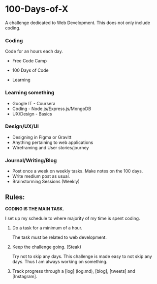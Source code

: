 # 100-Days-of-X
A challenge dedicated to Web Development. This does not only include coding.

### Coding
Code for an hours each day.
* Free Code Camp

* 100 Days of Code

* Learning

		
### Learning something 

* Google IT - Coursera
* Coding - Node.js/Express.js/MongoDB
* UX/Design - Basics
		
### Design/UX/UI

* Designing in Figma or Gravitt
* Anything pertaining to web applications
* Wireframing and User stories/journey 
		
### Journal/Writing/Blog

* Post once a week on weekly tasks. Make notes on the 100 days. 
* Write medium post as usual. 
* Brainstorming Sessions (Weekly)

## Rules:
**CODING IS THE MAIN TASK.**

I set up my schedule to where majority of my time is spent coding.

1. Do a task for a minimum of a hour.

	The task must be related to web development.
2. Keep the challenge going. (Steak)

	Try not to skip any days. This challenge is made easy to not skip any days. Thus I am always working on something.
3. Track progress through a [log] (log.md), [blog], [tweets] and [Instagram]. 